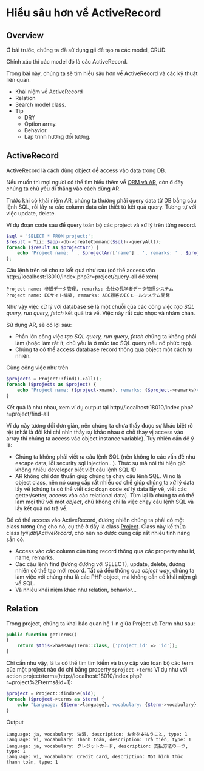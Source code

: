 # Hiểu sâu hơn về ActiveRecord

## Overview

Ở bài trước, chúng ta đã sử dụng gii để tạo ra các model, CRUD.

Chính xác thì các model đó là các ActiveRecord.

Trong bài này, chúng ta sẽ tìm hiểu sâu hơn về ActiveRecord và các kỹ thuật liên quan.
* Khái niệm về ActiveRecord
* Relation
* Search model class.
* Tip
  * DRY
  * Option array.
  * Behavior.
  * Lập trình hướng đối tượng.

## ActiveRecord

ActiveRecord là cách dùng object để access vào data trong DB.

Nếu muốn thì mọi người có thể tìm hiểu thêm về [ORM và AR](https://itzone.com.vn/vi/article/khai-niem-co-ban-khong-the-khong-biet-ve-active-record-active-record-basic/), còn ở đây chúng ta chủ yếu đi thẳng vào cách dùng AR.

Trước khi có khái niệm AR, chúng ta thường phải query data từ DB bằng câu lệnh SQL, rồi lấy ra các column data cần thiết từ kết quả query. Tương tự với việc update, delete.

Ví dụ đoạn code sau để query toàn bộ các project và xử lý trên từng record.
```php
$sql = 'SELECT * FROM project;';
$result = Yii::$app->db->createCommand($sql)->queryAll();
foreach ($result as $projectArr) {
    echo 'Project name: ' . $projectArr['name'] . ', remarks: ' . $projectArr['remarks'] . '<br />';
};
```
Câu lệnh trên sẽ cho ra kết quả như sau (có thể access vào http://localhost:18010/index.php?r=project/query-all để xem)
```
Project name: 参観データ管理, remarks: 会社の見学者データ管理システム
Project name: ECサイト構築, remarks: ABC顧客のECモールシステム開発
```

Như vậy việc xử lý với database sẽ là một chuỗi của các công việc *tạo SQL query, run query, fetch* kết quả trả về. Việc này rất cực nhọc và nhàm chán.

Sử dụng AR, sẽ có lợi sau:
* Phần lớn công việc *tạo SQL query, run query, fetch* chúng ta không phải làm (hoặc làm rất ít, chủ yếu là ở mức tạo SQL query nếu nó phức tạp).
* Chúng ta có thể access database record thông qua object một cách tự nhiên.

Cùng công việc như trên
```php
$projects = Project::find()->all();
foreach ($projects as $project) {
    echo "Project name: {$project->name}, remarks: {$project->remarks}<br />";
}
```

Kết quả là như nhau, xem ví dụ output tại http://localhost:18010/index.php?r=project/find-all

Ví dụ này tương đối đơn giản, nên chúng ta chưa thấy được sự khác biệt rõ rệt (nhất là đôi khi chỉ nhìn thấy sự khác nhau ở chỗ thay vị access vào array thì chúng ta access vào object instance variable). Tuy nhiên cần để ý là:
* Chúng ta không phải viết ra câu lệnh SQL (nên không lo các vấn đề như escape data, lỗi security sql injection...). Thực sụ mà nói thì hiện giờ không nhiều developer biết viết câu lệnh SQL :D
* AR không chỉ đơn thuần giúp chúng ta chạy câu lệnh SQL. Vì nó là object class, nên nó cung cấp rất nhiều cơ chế giúp chúng ta xử lý data lấy về (chúng ta có thể viết các đoạn code xử lý data lấy về, viết các getter/setter, access vào các relational data). Túm lại là chúng ta có thể làm mọi thứ với một *object*, chứ không chỉ là việc chạy câu lệnh SQL và lấy kết quả nó trả về.

Để có thể access vào ActiveRecord, đương nhiên chúng ta phải có một class tương ứng cho nó, cụ thể ở đây là class [Project](https://github.com/umbalaconmeogia/training-development-skill-for-brse-2/blob/master/src/app/models/Project.php).
Class này kế thừa class *\yii\db\ActiveRecord*, cho nên nó được cung cấp rất nhiều tính năng sẵn có.
* Access vào các column của từng record thông qua các property như id, name, remarks.
* Các câu lệnh find (tương đương với SELECT), update, delete, đương nhiên có thể tạo mới record. Tất cả đều thông qua *object way*, chúng ta làm việc với chúng như là các PHP object, mà không cần có khái niệm gì về SQL.
* Và nhiều khái niệm khác như relation, behavior...

## Relation

Trong project, chúng ta khai báo quan hệ 1-n giữa Project và Term như sau:
```php
public function getTerms()
{
    return $this->hasMany(Term::class, ['project_id' => 'id']);
}
```
Chỉ cần như vậy, là ta có thể tìm tìm kiếm và truy cập vào toàn bộ các term của một project nào đó chỉ bằng property `$project->terms`
Ví dụ như với action project/terms(http://localhost:18010/index.php?r=project%2Fterms&id=1):
```php
$project = Project::findOne($id);
foreach ($project->terms as $term) {
    echo "Language: {$term->language}, vocabulary: {$term->vocabulary}, description: {$term->description}, type: {$term->type}<br />";
}
```
Output
```
Language: ja, vocabulary: 決済, description: お金を支払うこと, type: 1
Language: vi, vocabulary: Thanh toán, description: Trả tiền, type: 1
Language: ja, vocabulary: クレジットカード, description: 支払方法の一つ, type: 1
Language: vi, vocabulary: Credit card, description: Một hình thức thanh toán, type: 1
```